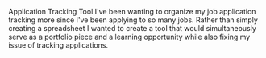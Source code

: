 Application Tracking Tool
I've been wanting to organize my job application tracking more since I've been applying to so many jobs. Rather than simply creating a spreadsheet I wanted to create a tool that would simultaneously serve as a portfolio piece and a learning opportunity while also fixing my issue of tracking applications.

